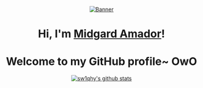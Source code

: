 <p align="center">
  <a href=""><img src="https://www.icegif.com/wp-content/uploads/2023/03/icegif-1087.gif" alt="Banner"></a>
</p>

<h1 align="center">Hi, I'm <a href="[https://www.edisonlee55.com](https://www.icegif.com/wp-content/uploads/2023/03/icegif-1087.gif)">Midgard Amador</a>!</h1>
<h1 align="center">Welcome to my GitHub profile~ OwO</h1>


<p align="center">
  <a href="https://github.com/sw1qhy"><img src="https://github-readme-stats.vercel.app/api?username=sw1qhy&hide_border=true&show_icons=true" alt="sw1qhy's github stats"></a>
</p>
